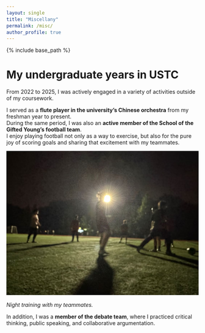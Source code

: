 ```yaml
---
layout: single
title: "Miscellany"
permalink: /misc/
author_profile: true
---
```


{% include base_path %}

My undergraduate years in USTC
======

From 2022 to 2025, I was actively engaged in a variety of activities outside of my coursework.  

I served as a **flute player in the university’s Chinese orchestra** from my freshman year to present.  
During the same period, I was also an **active member of the School of the Gifted Young’s football team**.  
I enjoy playing football not only as a way to exercise, but also for the pure joy of scoring goals and sharing that excitement with my teammates. 

![](/images/football.png)

*Night training with my teammates.*

In addition, I was a **member of the debate team**, where I practiced critical thinking, public speaking, and collaborative argumentation.  


